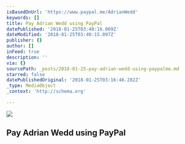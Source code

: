 ```yaml
---
isBasedOnUrl: 'https://www.paypal.me/AdrianWedd'
keywords: []
title: Pay Adrian Wedd using PayPal
datePublished: '2018-01-25T03:40:16.069Z'
dateModified: '2018-01-25T03:40:15.097Z'
publisher: {}
author: []
inFeed: true
description: ''
via: {}
sourcePath: _posts/2018-01-25-pay-adrian-wedd-using-paypalme.md
starred: false
datePublishedOriginal: '2018-01-25T03:16:46.282Z'
_type: MediaObject
_context: 'http://schema.org'

---
```

<article style=""><img src="https://s3-us-west-2.amazonaws.com/the-grid-img/p/698b44786a406fbde85b48747c3270a5f3db23dc.png" /><h1>Pay Adrian Wedd using PayPal</h1></article>